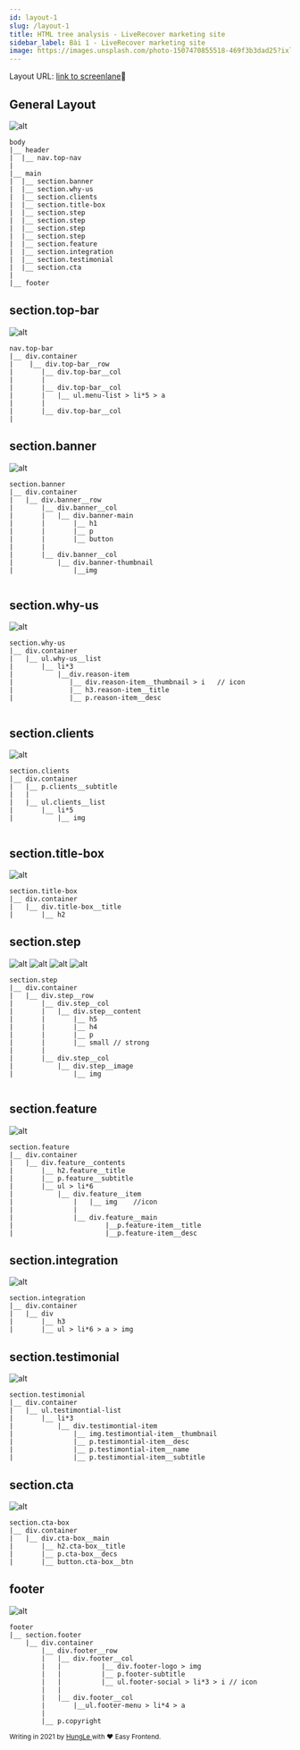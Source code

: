 ```yaml
---
id: layout-1
slug: /layout-1
title: HTML tree analysis - LiveRecover marketing site
sidebar_label: Bài 1 - LiveRecover marketing site
image: https://images.unsplash.com/photo-1507470855518-469f3b3dad25?ixlib=rb-1.2.1&ixid=eyJhcHBfaWQiOjEyMDd9&auto=format&fit=crop&w=1380&q=80
---
```


Layout URL: <a href="https://screenlane.com/screen/liverecover-marketing-site-fc1/">link to screenlane</a>🚀

## General Layout

![alt](https://screenlane.com/media/screenshots/liverecover-marketing-site-screenshot-e72501fc.jpg)

``` 
body
|__ header
|  |__ nav.top-nav
|
|__ main
|  |__ section.banner
|  |__ section.why-us
|  |__ section.clients
|  |__ section.title-box
|  |__ section.step
|  |__ section.step
|  |__ section.step
|  |__ section.step
|  |__ section.feature
|  |__ section.integration
|  |__ section.testimonial
|  |__ section.cta
|
|__ footer

```
## section.top-bar

![alt](../../static/img/layout-1-header.png)

```
nav.top-bar
|__ div.container
|    |__ div.top-bar__row
|       |__ div.top-bar__col
|       |   
|       |__ div.top-bar__col
|       |   |__ ul.menu-list > li*5 > a 
|       |
|       |__ div.top-bar__col
|          

```
## section.banner

![alt](../../static/img/layout-1-main-section-hero.png)

```
section.banner
|__ div.container
|   |__ div.banner__row
|       |__ div.banner__col
|       |   |__ div.banner-main
|       |       |__ h1
|       |       |__ p
|       |       |__ button
|       |   
|       |__ div.banner__col
|           |__ div.banner-thumbnail
|               |__img


```

## section.why-us

![alt](../../static/img/layout-1-main-section-item-list.png)

```
section.why-us
|__ div.container
|   |__ ul.why-us__list          
|       |__ li*3
|           |__div.reason-item
|              |__ div.reason-item__thumbnail > i   // icon
|              |__ h3.reason-item__title
|              |__ p.reason-item__desc


```

## section.clients

![alt](../../static/img/layout-1-main-section-logo-banner.png)

```
section.clients
|__ div.container
|   |__ p.clients__subtitle
|   |
|   |__ ul.clients__list
|       |__ li*5
|           |__ img


```
## section.title-box

![alt](../../static/img/layout-1-main-section-title-box.png)

```
section.title-box
|__ div.container
|   |__ div.title-box__title
|       |__ h2

```
## section.step

![alt](../../static/img/layout-1-main-section-step-1.png)
![alt](../../static/img/layout-1-main-section-step-2.png)
![alt](../../static/img/layout-1-main-section-step-3.png)
![alt](../../static/img/layout-1-main-section-step-4.png)

```
section.step
|__ div.container
|   |__ div.step__row
|       |__ div.step__col
|       |   |__ div.step__content
|       |       |__ h5
|       |       |__ h4
|       |       |__ p
|       |       |__ small // strong
|       |
|       |__ div.step__col    
|           |__ div.step__image
|               |__ img


```

## section.feature

![alt](../../static/img/layout-1-main-section-feature-1.png)

```
section.feature
|__ div.container
|   |__ div.feature__contents
|       |__ h2.feature__title
|       |__ p.feature__subtitle
|       |__ ul > li*6
|           |__ div.feature__item
|               |   |__ img    //icon
|               |
|               |__ div.feature__main
|                       |__p.feature-item__title
|                       |__p.feature-item__desc

```

## section.integration

![alt](../../static/img/layout-1-main-section-integration.png)

```
section.integration
|__ div.container
|   |__ div
|       |__ h3
|       |__ ul > li*6 > a > img

```
## section.testimonial

![alt](../../static/img/layout-1-main-section-testimonions.png)

```
section.testimonial
|__ div.container
|   |__ ul.testimontial-list
|       |__ li*3
|           |__ div.testimontial-item
|               |__ img.testimontial-item__thumbnail
|               |__ p.testimontial-item__desc
|               |__ p.testimontial-item__name
|               |__ p.testimontial-item__subtitle

```

## section.cta

![alt](../../static/img/layout-1-main-section-cta.png)

```
section.cta-box
|__ div.container
|   |__ div.cta-box__main
|       |__ h2.cta-box__title
|       |__ p.cta-box__decs
|       |__ button.cta-box__btn

```

## footer

![alt](../../static/img/layout-1-footer.png)

```
footer
|__ section.footer
    |__ div.container
        |__ div.footer__row
        |   |__ div.footer__col
        |   |          |__ div.footer-logo > img
        |   |          |__ p.footer-subtitle
        |   |          |__ ul.footer-social > li*3 > i // icon
        |   |
        |   |__ div.footer__col
        |       |__ul.footer-menu > li*4 > a
        |
        |__ p.copyright

```



<small>Writing in 2021 by <a href="https://www.linkedin.com/in/hungle-ag/">HungLe </a>with ❤️ Easy Frontend.</small>
